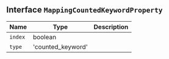 ## Interface `MappingCountedKeywordProperty`

| Name | Type | Description |
| - | - | - |
| `index` | boolean | &nbsp; |
| `type` | 'counted_keyword' | &nbsp; |
